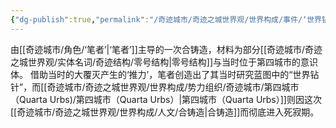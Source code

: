 ```yaml
---
{"dg-publish":true,"permalink":"/奇迹城市/奇迹之城世界观/世界构成/事件/‘世界钻针’事件/","dgPassFrontmatter":true}
---
```


由[[奇迹城市/角色/‘笔者’\|‘笔者’]]主导的一次合铸造，材料为部分[[奇迹城市/奇迹之城世界观/实体名词/奇迹结构/零号结构\|零号结构]]与当时位于第四城市的意识体。
借助当时的大覆灭产生的‘推力’，笔者创造出了其当时研究蓝图中的“世界钻针”，而[[奇迹城市/奇迹之城世界观/世界构成/势力组织/奇迹城市/第四城市（Quarta Urbs)/第四城市（Quarta Urbs）\|第四城市（Quarta Urbs）]]则因这次[[奇迹城市/奇迹之城世界观/世界构成/人文/合铸造\|合铸造]]而彻底进入死寂期。
